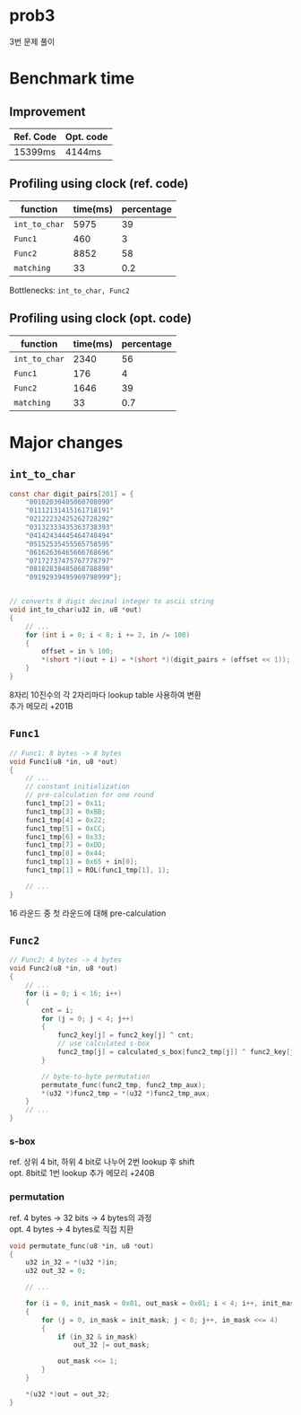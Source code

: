 # prob3
3번 문제 풀이

# Benchmark time
## Improvement
| Ref. Code | Opt. code |
| --------- | --------- |
| 15399ms   | 4144ms    |

## Profiling using clock (ref. code)
| function       | time(ms) | percentage |
| --------       | -------- | ---------- |
| ```int_to_char``` | 5975  | 39         |
| ```Func1```    | 460      | 3          |
| ```Func2```    | 8852     | 58         |
| ```matching``` | 33       | 0.2        |

Bottlenecks: ```int_to_char, Func2```

## Profiling using clock (opt. code)
| function       | time(ms) | percentage |
| --------       | -------- | ---------- |
| ```int_to_char``` | 2340  | 56         |
| ```Func1```    | 176      | 4          |
| ```Func2```    | 1646     | 39         |
| ```matching``` | 33       | 0.7        |

# Major changes
## ```int_to_char```
```c
const char digit_pairs[201] = {
    "00102030405060708090"
    "01112131415161718191"
    "02122232425262728292"
    "03132333435363738393"
    "04142434445464748494"
    "05152535455565758595"
    "06162636465666768696"
    "07172737475767778797"
    "08182838485868788898"
    "09192939495969798999"};


// converts 8 digit decimal integer to ascii string
void int_to_char(u32 in, u8 *out)
{
    // ...
    for (int i = 0; i < 8; i += 2, in /= 100)
    {
        offset = in % 100;
        *(short *)(out + i) = *(short *)(digit_pairs + (offset << 1));
    }
}
```
8자리 10진수의 각 2자리마다 lookup table 사용하여 변환  
추가 메모리 +201B

## ```Func1```
```c
// Func1: 8 bytes -> 8 bytes
void Func1(u8 *in, u8 *out)
{
    // ...
    // constant initialization
    // pre-calculation for one round
    func1_tmp[2] = 0x11;
    func1_tmp[3] = 0xBB;
    func1_tmp[4] = 0x22;
    func1_tmp[5] = 0xCC;
    func1_tmp[6] = 0x33;
    func1_tmp[7] = 0xDD;
    func1_tmp[0] = 0x44;
    func1_tmp[1] = 0x65 + in[0];
    func1_tmp[1] = ROL(func1_tmp[1], 1);

    // ...
}
```
16 라운드 중 첫 라운드에 대해 pre-calculation

## ```Func2```
```c
// Func2: 4 bytes -> 4 bytes
void Func2(u8 *in, u8 *out)
{
    // ...
    for (i = 0; i < 16; i++)
    {
        cnt = i;
        for (j = 0; j < 4; j++)
        {
            func2_key[j] = func2_key[j] ^ cnt;
            // use calculated s-box
            func2_tmp[j] = calculated_s_box[func2_tmp[j]] ^ func2_key[j];
        }

        // byte-to-byte permutation
        permutate_func(func2_tmp, func2_tmp_aux);
        *(u32 *)func2_tmp = *(u32 *)func2_tmp_aux;
    }
    // ...
}
```
### s-box
ref. 상위 4 bit, 하위 4 bit로 나누어 2번 lookup 후 shift  
opt. 8bit로 1번 lookup
추가 메모리 +240B
 
### permutation
ref. 4 bytes -> 32 bits -> 4 bytes의 과정  
opt. 4 bytes -> 4 bytes로 직접 치환
```c
void permutate_func(u8 *in, u8 *out)
{
    u32 in_32 = *(u32 *)in;
    u32 out_32 = 0;

    // ...

    for (i = 0, init_mask = 0x01, out_mask = 0x01; i < 4; i++, init_mask <<= 1)
    {
        for (j = 0, in_mask = init_mask; j < 8; j++, in_mask <<= 4)
        {
            if (in_32 & in_mask)
                out_32 |= out_mask;

            out_mask <<= 1;
        }
    }

    *(u32 *)out = out_32;
}
```

